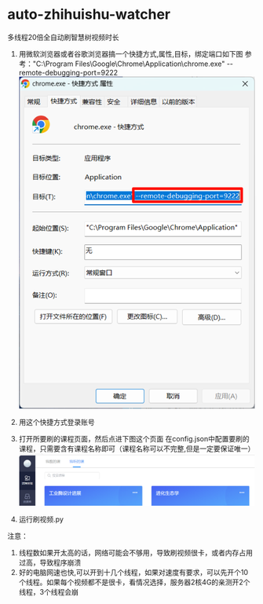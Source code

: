 # auto-zhihuishu-watcher
 多线程20倍全自动刷智慧树视频时长

1. 用微软浏览器或者谷歌浏览器搞一个快捷方式,属性,目标，绑定端口如下图
   参考："C:\Program Files\Google\Chrome\Application\chrome.exe" --remote-debugging-port=9222
   <img alt="图 0" src="README.assets/2024-11-25-1732549041312.png" />  

2. 用这个快捷方式登录账号
3. 打开所要刷的课程页面，然后点进下图这个页面
   在config.json中配置要刷的课程，只需要含有课程名称即可（课程名称可以不完整,但是一定要保证唯一）
   <img alt="图 1" src="README.assets/2024-11-25-1732549096174.png" />  
4. 运行刷视频.py

注意：
1. 线程数如果开太高的话，网络可能会不够用，导致刷视频很卡，或者内存占用过高，导致程序崩溃
2. 好的电脑网速也快,可以开到十几个线程，如果对速度有要求，可以先开个10个线程。如果每个视频都不是很卡，看情况选择，服务器2核4G的亲测开2个线程，3个线程会崩
